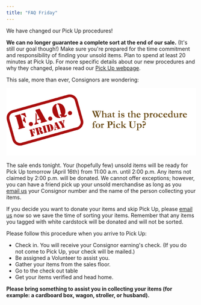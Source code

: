 ```yaml
---
title: "FAQ Friday"
---
```


We have changed our Pick Up procedures!

**We can no longer guarantee a complete sort at the end of our sale.** (It's still our goal though!) Make sure you're prepared for the time commitment and responsibility of finding your unsold items. Plan to spend at least 20 minutes at Pick Up. For more specific details about our new procedures and why they changed, please read our [Pick Up webpage](/consignors/dropping-off/picking-up/).

This sale, more than ever, Consignors are wondering:

![](/img/blog/FAQ_Fridays-pick-up.png)

The sale ends tonight. Your (hopefully few) unsold items will be ready for Pick Up tomorrow (April 16th) from 11:00 a.m. until 2:00 p.m. Any items not claimed by 2:00 p.m. will be donated. We cannot offer exceptions; however, you can have a friend pick up your unsold merchandise as long as you [email us](mailto:info@boutiqueforaweek.com) your Consignor number and the name of the person collecting your items.

If you decide you want to donate your items and skip Pick Up, please [email us](mailto:info@boutiqueforaweek.com) now so we save the time of sorting your items. Remember that any items you tagged with white cardstock will be donated and will not be sorted.

Please follow this procedure when you arrive to Pick Up:

* Check in. You will receive your Consignor earning's check. (If you do not come to Pick Up, your check will be mailed.)
* Be assigned a Volunteer to assist you.
* Gather your items from the sales floor.
* Go to the check out table
* Get your items verified and head home.

**Please bring something to assist you in collecting your items (for example: a cardboard box, wagon, stroller, or husband).**
